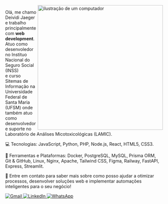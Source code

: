 <img src="https://raw.githubusercontent.com/MicaelliMedeiros/micaellimedeiros/master/image/computer-illustration.png" alt="ilustração de um computador" min-width="400px" max-width="400px" width="400px" align="right">

<p align="left"> 
  Olá, me chamo Deividi Jaeger e trabalho principalmente com <strong>web development</strong>.<br> 
  Atuo como desenvoledor no Instituo Nacional do Seguro Social (INSS) <br> 
  e curso Sitemas de Informação na Universidade Federal de Santa Maria (UFSM) onde também atuo como
  desenvolvedor e suporte no Laboratório de Análises Micotoxicológicas (LAMIC).
</p>
<p align="left">
  💻 Tecnologias: JavaScript, Python, PHP, Node.js, React, HTML5, CSS3.
</p>

<p align="left">
  💼 Ferramentas e Plataformas: Docker, PostgreSQL, MySQL, Prisma ORM, Git & GitHub, Linux, Nginx, Apache, Tailwind CSS, Figma, Railway, FastAPI, Express, Streamlit.
</p>

<p align="left">
  💌 Entre em contato para saber mais sobre como posso ajudar a otimizar processos, desenvolver soluções web e implementar automações inteligentes para o seu negócio!
</p>

<p align="left">
  <a href="mailto:deividi.contato@gmail.com" title="Gmail">
    <img src="https://img.shields.io/badge/-Gmail-FF0000?style=flat-square&labelColor=FF0000&logo=gmail&logoColor=white&link=mailto:deividi.contato@gmail.com" alt="Gmail"/>
  </a>
  <a href="https://www.linkedin.com/in/deividi-jaeger/" title="LinkedIn">
    <img src="https://img.shields.io/badge/-Linkedin-0e76a8?style=flat-square&logo=Linkedin&logoColor=white&link=LINK-DO-SEU-LINKEDIN" alt="LinkedIn"/>
  </a>
  <a href="https://wa.me/5555999652574" title="WhatsApp">
    <img src="https://img.shields.io/badge/-WhatsApp-25d366?style=flat-square&labelColor=25d366&logo=whatsapp&logoColor=white&link=API-DO-SEU-WHATSAPP" alt="WhatsApp"/>
  </a>
</p>
